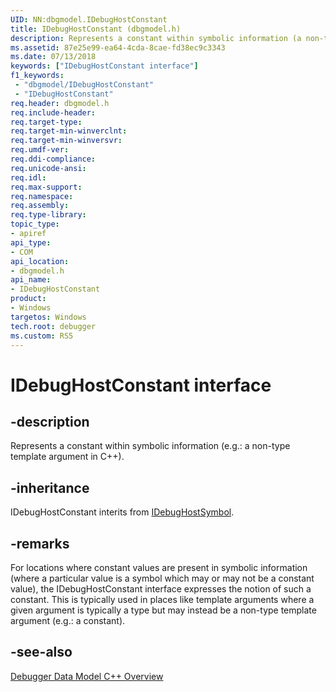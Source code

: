```yaml
---
UID: NN:dbgmodel.IDebugHostConstant
title: IDebugHostConstant (dbgmodel.h)
description: Represents a constant within symbolic information (a non-type template argument in C++).
ms.assetid: 87e25e99-ea64-4cda-8cae-fd38ec9c3343
ms.date: 07/13/2018
keywords: ["IDebugHostConstant interface"]
f1_keywords:
 - "dbgmodel/IDebugHostConstant"
 - "IDebugHostConstant"
req.header: dbgmodel.h
req.include-header:
req.target-type:
req.target-min-winverclnt:
req.target-min-winversvr:
req.umdf-ver:
req.ddi-compliance:
req.unicode-ansi:
req.idl:
req.max-support:
req.namespace:
req.assembly:
req.type-library: 
topic_type: 
- apiref
api_type: 
- COM
api_location: 
- dbgmodel.h
api_name: 
- IDebugHostConstant
product:
- Windows
targetos: Windows
tech.root: debugger
ms.custom: RS5
---
```


# IDebugHostConstant interface

## -description

Represents a constant within symbolic information (e.g.: a non-type template argument in C++).


## -inheritance
IDebugHostConstant interits from [IDebugHostSymbol](nn-dbgmodel-idebughostsymbol.md). 
## -remarks

For locations where constant values are present in symbolic information (where a particular value is a symbol which may or may not be a constant value), the IDebugHostConstant interface expresses the notion of such a constant. This is typically used in places like template arguments where a given argument is typically a type but may instead be a non-type template argument (e.g.: a constant). 

## -see-also

[Debugger Data Model C++ Overview](https://docs.microsoft.com/windows-hardware/drivers/debugger/data-model-cpp-overview)
